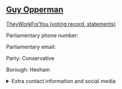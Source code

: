 ## <a href="https://members.parliament.uk/member/4142/contact">Guy Opperman</a>

<a href="https://www.theyworkforyou.com/mp/24962/guy_opperman/hexham">TheyWorkForYou (voting record, statements)</a> 

Parliamentary phone number:  

Parliamentary email:  

Party: Conservative 

Borough: Hexham 

<details><summary>Extra contact information and social media</summary> 
<li>Website: http://guyopperman.co.uk</li>
<li>Twitter: https://twitter.com/GuyOpperman</li>
<li>Constituency office phone number:</li>
<li>Constituency office email:</li>
<li>Facebook: https://www.facebook.com/guyopperman/</li>
<li>Instagram:</li>
<li>Youtube:</li>
<li>Linkedin:</li>
<li>Government department phone number:</li>
<li>Government department email:</li>
<li>Threads:</li>
<li>Party office phone number:</li>
<li>Party office email:</li>
<li>Tiktok:</li>
</details>